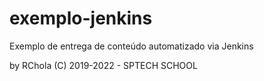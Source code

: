 # exemplo-jenkins
Exemplo de entrega de conteúdo automatizado via Jenkins

by RChola (C) 2019-2022 - SPTECH SCHOOL

